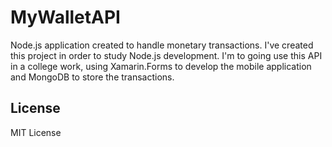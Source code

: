 # MyWalletAPI
Node.js application created to handle monetary transactions. I've created this project in order to study Node.js development. I'm to going use this API in a college work, using Xamarin.Forms to develop the mobile application and MongoDB to store the transactions.

## License
MIT License

